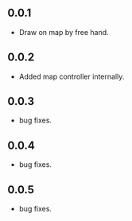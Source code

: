 ## 0.0.1

* Draw on map by free hand.

## 0.0.2

* Added map controller internally.

## 0.0.3

* bug fixes.
## 0.0.4

* bug fixes.

## 0.0.5

* bug fixes.
